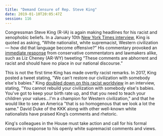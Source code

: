 ```yaml
---
title: "Demand Censure of Rep. Steve King"
date: 2019-01-10T20:05:47Z
session: 116
---
```

Congressman Steve King (R-IA) is again making headlines for his racist and xenophobic beliefs. In a January 10th [New York Times interview]( https://www.nytimes.com/2019/01/10/us/politics/steve-king-trump-immigration-wall.html), King is quoted as asking, “White nationalist, white supremacist, Western civilization — how did that language become offensive?” His commentary provoked an [immediate response]( https://thehill.com/homenews/house/424747-gop-lawmaker-steve-kings-embrace-of-racism-has-no-place-in-congress) from conservative commentators and lawmakers alike, such as Liz Cheney (AR-WY) tweeting “These comments are abhorrent and racist and should have no place in our national discourse.”

This is not the first time King has made overtly racist remarks. In 2017, King posted a tweet stating, "We can't restore our civilization with somebody else's babies." King [doubled down on this racist worldview]( https://www.politico.com/story/2017/03/steve-king-baby-tweet-235993) in an interview, stating, "You cannot rebuild your civilization with somebody else's babies. You've got to keep your birth rate up, and that you need to teach your children your values...I'm a champion for Western civilization," and that he would like to see an America "that is so homogenous that we look a lot the same." David Duke of the KKK along with other well-known white nationalists have praised King’s comments and rhetoric. 

King's colleagues in the House must take action and call for his formal censure in response to his openly white supremacist comments and views.
